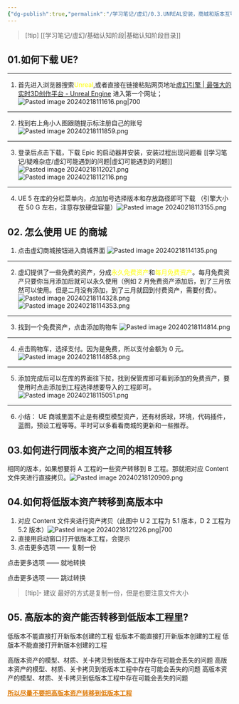 ```yaml
---
{"dg-publish":true,"permalink":"/学习笔记/虚幻/0.3.UNREAL安装，商城和版本互导问题/","dgPassFrontmatter":true}
---
```



> [!tip] [[学习笔记/虚幻/基础认知阶段\|基础认知阶段目录]]

## 01.如何下载 UE?

---
1. 首先进入浏览器搜索<font color="#ffff00">Unreal</font>,或者直接在链接粘贴网页地址[虚幻引擎 | 最强大的实时3D创作平台 - Unreal Engine](https://www.unrealengine.com/zh-CN/)   进入第一个网址；![Pasted image 20240218111616.png|700](/img/user/%E5%82%A8%E5%AD%98/%E5%9B%BE%E7%89%87/Pasted%20image%2020240218111616.png)

---
2. 找到右上角小人图跟随提示标注册自己的账号 ![Pasted image 20240218111859.png](/img/user/%E5%82%A8%E5%AD%98/%E5%9B%BE%E7%89%87/Pasted%20image%2020240218111859.png)

---
3. 登录后点击下载，下载 Epic 的启动器并安装，安装过程出现问题看  [[学习笔记/疑难杂症/虚幻可能遇到的问题\|虚幻可能遇到的问题]]![Pasted image 20240218112021.png](/img/user/%E5%82%A8%E5%AD%98/%E5%9B%BE%E7%89%87/Pasted%20image%2020240218112021.png) ![Pasted image 20240218112116.png](/img/user/%E5%82%A8%E5%AD%98/%E5%9B%BE%E7%89%87/Pasted%20image%2020240218112116.png)

---
4. UE 5 在库的分栏菜单内，点加加号选择版本和存放路径即可下载 （引擎大小在 50 G 左右，注意存放硬盘容量）![Pasted image 20240218113155.png](/img/user/%E5%82%A8%E5%AD%98/%E5%9B%BE%E7%89%87/Pasted%20image%2020240218113155.png)

## 02. 怎么使用 UE 的商城
1. 点击虚幻商城按钮进入商城界面 ![Pasted image 20240218114135.png](/img/user/%E5%82%A8%E5%AD%98/%E5%9B%BE%E7%89%87/Pasted%20image%2020240218114135.png)

---
2. 虚幻提供了一些免费的资产，分成<font color="#ffff00">永久免费资产</font>和<font color="#ffff00">每月免费资产</font>。每月免费资产只要你当月添加后就可以永久使用（例如 2 月免费资产添加后，到了三月依然可以使用。但是二月没有添加，到了三月就回到付费资产，需要付费）。 ![Pasted image 20240218114328.png](/img/user/%E5%82%A8%E5%AD%98/%E5%9B%BE%E7%89%87/Pasted%20image%2020240218114328.png) ![Pasted image 20240218114353.png](/img/user/%E5%82%A8%E5%AD%98/%E5%9B%BE%E7%89%87/Pasted%20image%2020240218114353.png)

---
3. 找到一个免费资产，点击添加购物车 ![Pasted image 20240218114814.png](/img/user/%E5%82%A8%E5%AD%98/%E5%9B%BE%E7%89%87/Pasted%20image%2020240218114814.png)

---
   
4. 点击购物车，选择支付。因为是免费，所以支付金额为 0 元。 ![Pasted image 20240218114858.png](/img/user/%E5%82%A8%E5%AD%98/%E5%9B%BE%E7%89%87/Pasted%20image%2020240218114858.png)

---
  
5. 添加完成后可以在库的界面往下拉，找到保管库即可看到添加的免费资产，要使用时点击添加到工程选择想要导入的工程即可。 ![Pasted image 20240218115051.png](/img/user/%E5%82%A8%E5%AD%98/%E5%9B%BE%E7%89%87/Pasted%20image%2020240218115051.png)

---
6. 小结：
   UE 商城里面不止是有模型模型资产，还有材质球，环境，代码插件，蓝图，预设工程等等。平时可以多看看商城的更新和一些推荐。

## 03.如何进行同版本资产之间的相互转移
相同的版本，如果想要将 A 工程的一些资产转移到 B 工程。那就把对应 Content 文件夹进行直接拷贝。![Pasted image 20240218120909.png](/img/user/%E5%82%A8%E5%AD%98/%E5%9B%BE%E7%89%87/Pasted%20image%2020240218120909.png)

## 04.如何将低版本资产转移到高版本中
1. 对应 Content 文件夹进行资产拷贝（此图中 U 2 工程为 5.1 版本，D 2 工程为 5.2 版本）![Pasted image 20240218121226.png|700](/img/user/%E5%82%A8%E5%AD%98/%E5%9B%BE%E7%89%87/Pasted%20image%2020240218121226.png)
2. 直接用启动窗口打开低版本工程，会提示
3. 点击更多选项 —— 复制一份

点击更多选项 —— 就地转换

点击更多选项 —— 跳过转换

> [!tip]- 建议
> 最好的方式是复制一份，但是也要注意文件大小


## 05. 高版本的资产能否转移到低版本工程里?
低版本不能直接打开新版本创建的工程
低版本不能直接打开新版本创建的工程
低版本不能直接打开新版本创建的工程

高版本资产的模型、材质、关卡拷贝到低版本工程中存在可能会丢失的问题
高版本资产的模型、材质、关卡拷贝到低版本工程中存在可能会丢失的问题
高版本资产的模型、材质、关卡拷贝到低版本工程中存在可能会丢失的问题

<font color="#de7802"><u>**所以尽量不要把高版本资产转移到低版本工程**</u></font>



